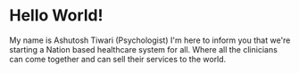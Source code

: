 # Hello World!
My name is Ashutosh Tiwari (Psychologist)
I'm here to inform you that we're starting a Nation based healthcare system for all. Where all the clinicians can come together and can sell their services to the world.
